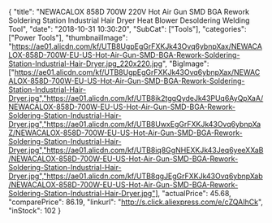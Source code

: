 {
	"title": "NEWACALOX 858D 700W 220V Hot Air Gun SMD BGA Rework Soldering Station Industrial Hair Dryer Heat Blower Desoldering Welding Tool",
	"date": "2018-10-31 10:30:20",
	"SubCat": ["Tools"],
	"categories": ["Power Tools"],
	"thumbnailImage": "https://ae01.alicdn.com/kf/UTB8UgpEgGrFXKJk43Ovq6ybnpXax/NEWACALOX-858D-700W-EU-US-Hot-Air-Gun-SMD-BGA-Rework-Soldering-Station-Industrial-Hair-Dryer.jpg_220x220.jpg",
	"BigImage": ["https://ae01.alicdn.com/kf/UTB8UgpEgGrFXKJk43Ovq6ybnpXax/NEWACALOX-858D-700W-EU-US-Hot-Air-Gun-SMD-BGA-Rework-Soldering-Station-Industrial-Hair-Dryer.jpg","https://ae01.alicdn.com/kf/UTB8ik2tggQydeJk43PUq6AyQpXaA/NEWACALOX-858D-700W-EU-US-Hot-Air-Gun-SMD-BGA-Rework-Soldering-Station-Industrial-Hair-Dryer.jpg","https://ae01.alicdn.com/kf/UTB8UwxEgGrFXKJk43Ovq6ybnpXaZ/NEWACALOX-858D-700W-EU-US-Hot-Air-Gun-SMD-BGA-Rework-Soldering-Station-Industrial-Hair-Dryer.jpg","https://ae01.alicdn.com/kf/UTB8iq8GgNHEXKJk43Jeq6yeeXXaB/NEWACALOX-858D-700W-EU-US-Hot-Air-Gun-SMD-BGA-Rework-Soldering-Station-Industrial-Hair-Dryer.jpg","https://ae01.alicdn.com/kf/UTB8qgJEgGrFXKJk43Ovq6ybnpXab/NEWACALOX-858D-700W-EU-US-Hot-Air-Gun-SMD-BGA-Rework-Soldering-Station-Industrial-Hair-Dryer.jpg"],
	"actualPrice": 45.68,
	"comparePrice": 86.19,
	"linkurl": "http://s.click.aliexpress.com/e/cZQAIhCk",
	"inStock": 102
}
